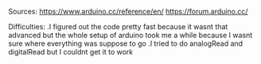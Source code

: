 Sources:
  https://www.arduino.cc/reference/en/
  https://forum.arduino.cc/
  
  
Difficulties:
  .I figured out the code pretty fast because it wasnt that advanced
  but the whole setup of arduino took me a while because I wasnt sure
  where everything was suppose to go
  .I tried to do analogRead and digitalRead but I couldnt get it to work
  
  


